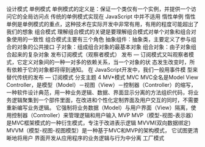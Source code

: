 设计模式
	单例模式
		单例模式的定义是：保证一个类仅有一个实例，并提供一个访问它的全局访问点
		传统的单例模式实现在 JavaScript 中并不适用
		惰性单例
			惰性单例是单例模式的重点，这种技术在实际开发中非常有用，有用的程度可能超出了我们的想象
	组合模式
		理解组合模式的关键是要理解组合模式对单个对象和组合对象使用的一致性
		组合模式主要有三个角色
			抽象组件：抽象类，主要定义了参与组合的对象的公共接口
			子对象：组成组合对象的最基本对象
			组合对象：由子对象组合起来的复杂对象
	发布订阅模式（观察者模式）
		发布 — 订阅模式又叫观察者模式，它定义对象间的一种一对多的依赖关系，当一个对象的状
态发生改变时，所有依赖于它的对象都将得到通知。
在 JavaScript开发中，我们一般用事件模	型来替代传统的发布 — 订阅模式
	分支主题 4
	MV*模式
		MVC
			MVC全名是Model View Controller，是模型（Model）－视图（View）－控制器（Controller）的缩写，
一种软件设计典范，用一种业务逻辑、数据、界面显示分离的方法组织代码，将业务逻辑聚集到一个部件里面，在改进和个性化定制界面及用户交互的同时，不需要重新编写业务逻辑。
它强制将业务数据（Model）与用户界面（View）隔离，使用控制器（Controller）来管理逻辑和用户输入
		MVP
			MVP（模型-视图-表示器）是MVC框架模式的一种衍生模式，专注于改进表示逻辑
		MVVM(双向数据绑定)
			MVVM（模型-视图-视图模型）是一种基于MVC和MVP的架构模式，
它试图更清晰地将用户	界面开发从应用程序的业务逻辑与行为中分离
	工厂模式
